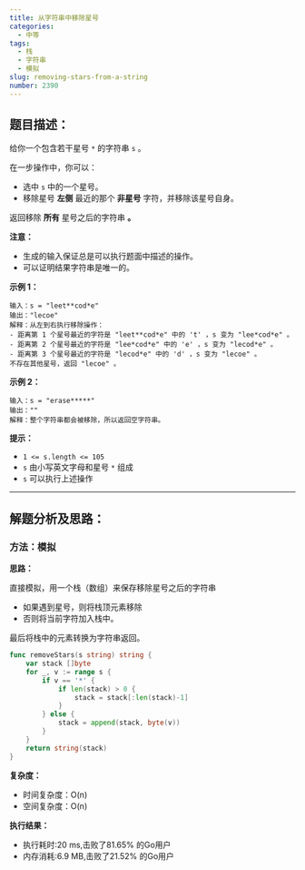 ```yaml
---
title: 从字符串中移除星号
categories:
  - 中等
tags: 
  - 栈
  - 字符串
  - 模拟
slug: removing-stars-from-a-string
number: 2390
---
```


## 题目描述：

给你一个包含若干星号 `*` 的字符串 `s` 。

在一步操作中，你可以：

- 选中 `s` 中的一个星号。
- 移除星号 **左侧** 最近的那个 **非星号** 字符，并移除该星号自身。

返回移除 **所有** 星号之后的字符串 **。**

**注意：**

- 生成的输入保证总是可以执行题面中描述的操作。
- 可以证明结果字符串是唯一的。

**示例 1：**

```
输入：s = "leet**cod*e"
输出："lecoe"
解释：从左到右执行移除操作：
- 距离第 1 个星号最近的字符是 "leet**cod*e" 中的 't' ，s 变为 "lee*cod*e" 。
- 距离第 2 个星号最近的字符是 "lee*cod*e" 中的 'e' ，s 变为 "lecod*e" 。
- 距离第 3 个星号最近的字符是 "lecod*e" 中的 'd' ，s 变为 "lecoe" 。
不存在其他星号，返回 "lecoe" 。
```

**示例 2：**

```
输入：s = "erase*****"
输出：""
解释：整个字符串都会被移除，所以返回空字符串。

```

**提示：**

- `1 <= s.length <= 105`
- `s` 由小写英文字母和星号 `*` 组成
- `s` 可以执行上述操作

---
## 解题分析及思路：

### 方法：模拟

**思路：**

直接模拟，用一个栈（数组）来保存移除星号之后的字符串
- 如果遇到星号，则将栈顶元素移除
- 否则将当前字符加入栈中。

最后将栈中的元素转换为字符串返回。

```go
func removeStars(s string) string {
	var stack []byte
	for _, v := range s {
		if v == '*' {
			if len(stack) > 0 {
				stack = stack[:len(stack)-1]
			}
		} else {
			stack = append(stack, byte(v))
		}
	}
	return string(stack)
}
```

**复杂度：**

- 时间复杂度：O(n)
- 空间复杂度：O(n)

**执行结果：**

- 执行耗时:20 ms,击败了81.65% 的Go用户
- 内存消耗:6.9 MB,击败了21.52% 的Go用户
